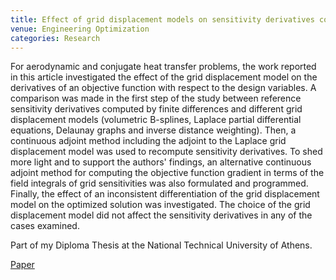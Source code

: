 ```yaml
---
title: Effect of grid displacement models on sensitivity derivatives computed by the continuous adjoint method in aerodynamic and conjugate heat transfer shape optimization
venue: Engineering Optimization
categories: Research
---
```



For aerodynamic and conjugate heat transfer problems, the work reported in this article investigated the effect of the grid displacement model on the derivatives of an objective function with respect to the design variables. A comparison was made in the first step of the study between reference sensitivity derivatives computed by finite differences and different grid displacement models (volumetric B-splines, Laplace partial differential equations, Delaunay graphs and inverse distance weighting). Then, a continuous adjoint method including the adjoint to the Laplace grid displacement model was used to recompute sensitivity derivatives. To shed more light and to support the authors' findings, an alternative continuous adjoint method for computing the objective function gradient in terms of the field integrals of grid sensitivities was also formulated and programmed. Finally, the effect of an inconsistent differentiation of the grid displacement model on the optimized solution was investigated. The choice of the grid displacement model did not affect the sensitivity derivatives in any of the cases examined.

Part of my Diploma Thesis at the National Technical University of Athens.

[Paper](https://www.tandfonline.com/doi/abs/10.1080/0305215X.2020.1796998)
